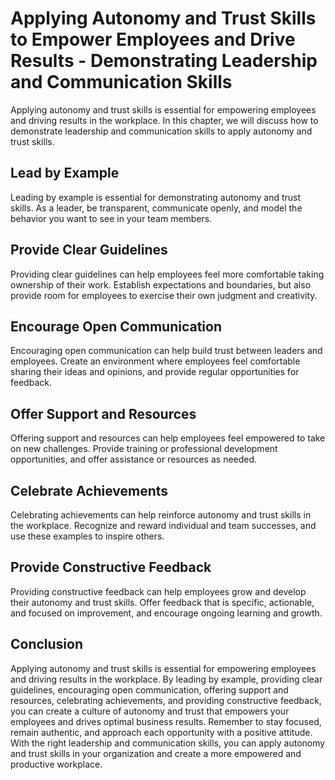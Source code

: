 Applying Autonomy and Trust Skills to Empower Employees and Drive Results - Demonstrating Leadership and Communication Skills
=========================================================================================================================================

Applying autonomy and trust skills is essential for empowering employees and driving results in the workplace. In this chapter, we will discuss how to demonstrate leadership and communication skills to apply autonomy and trust skills.

Lead by Example
---------------

Leading by example is essential for demonstrating autonomy and trust skills. As a leader, be transparent, communicate openly, and model the behavior you want to see in your team members.

Provide Clear Guidelines
------------------------

Providing clear guidelines can help employees feel more comfortable taking ownership of their work. Establish expectations and boundaries, but also provide room for employees to exercise their own judgment and creativity.

Encourage Open Communication
----------------------------

Encouraging open communication can help build trust between leaders and employees. Create an environment where employees feel comfortable sharing their ideas and opinions, and provide regular opportunities for feedback.

Offer Support and Resources
---------------------------

Offering support and resources can help employees feel empowered to take on new challenges. Provide training or professional development opportunities, and offer assistance or resources as needed.

Celebrate Achievements
----------------------

Celebrating achievements can help reinforce autonomy and trust skills in the workplace. Recognize and reward individual and team successes, and use these examples to inspire others.

Provide Constructive Feedback
-----------------------------

Providing constructive feedback can help employees grow and develop their autonomy and trust skills. Offer feedback that is specific, actionable, and focused on improvement, and encourage ongoing learning and growth.

Conclusion
----------

Applying autonomy and trust skills is essential for empowering employees and driving results in the workplace. By leading by example, providing clear guidelines, encouraging open communication, offering support and resources, celebrating achievements, and providing constructive feedback, you can create a culture of autonomy and trust that empowers your employees and drives optimal business results. Remember to stay focused, remain authentic, and approach each opportunity with a positive attitude. With the right leadership and communication skills, you can apply autonomy and trust skills in your organization and create a more empowered and productive workplace.
